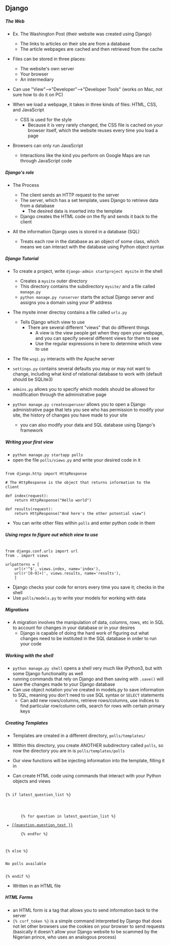 ## Django

##### The Web
- Ex. The Washington Post (their website was created using Django)
    - The links to articles on their site are from a database
    - The article webpages are cached and then retrieved from the cache

- Files can be stored in three places:
    - The website's own server
    - Your browser
    - An intermediary

- Can use "View"-->"Developer"-->"Developer Tools" (works on Mac, not sure how to do it on PC)
- When we load a webpage, it takes in three kinds of files: HTML, CSS, and JavaScript
    - CSS is used for the style
        - Because it is very rarely changed, the CSS file is cached on your browser itself, which the website reuses every time you load a page

- Browsers can only run JavaScript
    - Interactions like the kind you perform on Google Maps are run through JavaScript code

##### Django's role
- The Process
    - The client sends an HTTP request to the server
    - The server, which has a set template, uses Django to retrieve data from a database
        - The desired data is inserted into the template
    - Django creates the HTML code on the fly and sends it back to the client

- All the information Django uses is stored in a database (SQL)
    - Treats each row in the database as an object of some class, which means we can interact with the database using Python object syntax

##### Django Tutorial
- To create a project, write `django-admin startproject mysite` in the shell
    - Creates a `mysite` outer directory
    - This directory contains the subdirectory `mysite/` and a file called `manage.py`
    - `python manage.py runserver` starts the actual Django server and assigns you a domain using your IP address

- The mysite inner directoy contains a file called `urls.py`
    - Tells Django which view to use
        - There are several different "views" that do different things
            - A view is the view people get when they open your webpage, and you can specify several different views for them to see
            - Use the regular expressions in here to determine which view to use
- The file `wsgi.py` interacts with the Apache server
- `settings.py` contains several defaults you may or may not want to change, including what kind of relational database to work with (default should be SQLite3)
- `admins.py` allows you to specify which models should be allowed for modification through the administrative page

- `python manage.py createsuperuser` allows you to open a Django administrative page that lets you see who has permission to modify your site, the history of changes you have made to your site
    - you can also modify your data and SQL database using Django's framework

##### Writing your first view
- `python manage.py startapp polls`
- open the file `polls/views.py` and write your desired code in it

<pre><code>
from django.http import HttpResponse

# The HttpResponse is the object that returns information to the client

def index(request):
    return HttpResponse("Hello world")

def results(request):
    return HttpResponse("And here's the other potential view")
</code></pre>

- You can write other files within `polls` and enter python code in them

##### Using regex to figure out which view to use

<pre><code>
from django.conf.urls import url
from . import views

urlpatterns = [
    url(r'^$', views.index, name='index'),
    url(r'[0-9]+)', views.results, name='results'),
    ]
</pre></code>

- Django checks your code for errors every time you save it; checks in the shell
- Use `polls/models.py` to write your models for working with data

##### Migrations
- A migration involves the manipulation of data, columns, rows, etc in SQL to account for changes in your database or in your desires
    - Django is capable of doing the hard work of figuring out what changes need to be instituted in the SQL database in order to run your code

##### Working with the shell
- `python manage.py shell` opens a shell very much like iPython3, but with some Django functionality as well
- running commands that rely on Django and then saving with `.save()` will save the changes made to your Django database
- Can use object notation you've created in models.py to save information to SQL, meaning you don't need to use SQL syntax or `SELECT` statements
    - Can add new rows/columns, retrieve rows/columns, use indices to find particular row/column cells, search for rows with certain primary keys

##### Creating Templates
- Templates are created in a different directory, `polls/templates/`
- Within this directory, you create ANOTHER subdirectory called `polls`, so now the directory you are in is `polls/templates/polls`
- Our view functions will be injecting information into the template, filling it in

- Can create HTML code using commands that interact with your Python objects and views

<pre><code>
{% if latest_question_list %}

    <ul>
    {% for question in latest_question_list %}
        <li><a href="{% url 'results' question.id %}">{{question.question_text }}</a></li>
    {% endfor %}
    </ul>
{% else %}
    <p>No polls available</p>
{% endif %}
</pre></code>

- Written in an HTML file

##### HTML Forms
- an HTML form is a tag that allows you to send information back to the server
- `{% csrf_token %}` is a simple command interpreted by Django that does not let other browsers use the cookies on your browser to send requests (basically it doesn't allow your Django website to be scammed by the Nigerian prince, who uses an analogous process)